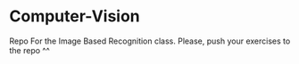 Computer-Vision
===============

Repo For the Image Based Recognition class.
Please, push your exercises to the repo ^^
